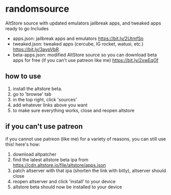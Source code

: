 # randomsource
AltStore source with updated emulators jailbreak apps, and tweaked apps ready to go
Includes
- apps.json: jailbreak apps and emulators https://bit.ly/2UtmfSn
- tweaked.json: tweaked apps (cercube, IG rocket, watusi, etc.) https://bit.ly/3avpVbR
- beta-apps.json: modified AltStore source so you can download beta apps for free (if you can't use patreon like me) https://bit.ly/2xwEqOf

## how to use
1. install the altstore beta.
2. go to 'browse' tab
3. in the top right, click 'sources'
4. add whatever links above you want
5. to make sure everything works, close and reopen altstore

## if you can't use patreon
if you cannot use patreon (like me) for a variety of reasons, you can still use this! here's how:

1. download altpatcher
2. find the latest altstore beta ipa from https://cdn.altstore.io/file/altstore/apps.json
3. patch altserver with that ipa (shorten the link with bitly), altserver should close
4. reopen altserver and click 'install' to your device
5. altstore beta should now be installed to your device
